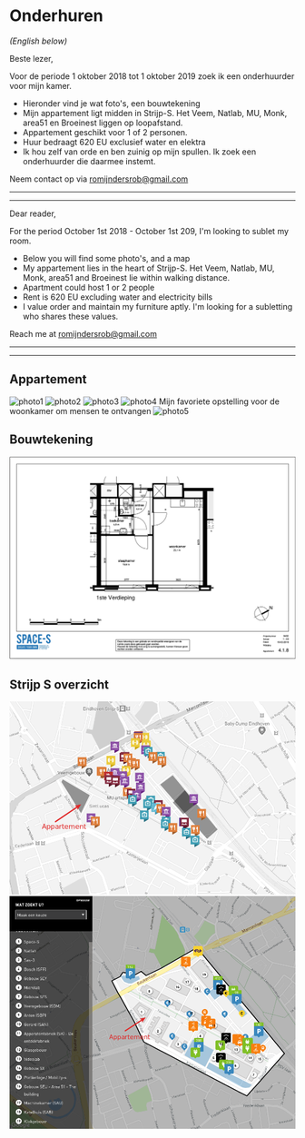 # Onderhuren

_(English below)_

Beste lezer,

Voor de periode 1 oktober 2018 tot 1 oktober 2019 zoek ik een onderhuurder voor mijn kamer.

  * Hieronder vind je wat foto's, een bouwtekening
  * Mijn appartement ligt midden in Strijp-S. Het Veem, Natlab, MU, Monk, area51 en Broeinest liggen op loopafstand.
  * Appartement geschikt voor 1 of 2 personen.
  * Huur bedraagt 620 EU exclusief water en elektra
  * Ik hou zelf van orde en ben zuinig op mijn spullen. Ik zoek een onderhuurder die daarmee instemt.

Neem contact op via romijndersrob@gmail.com


---------------------------------
--------------------------------


Dear reader,

For the period October 1st 2018 - October 1st 209, I'm looking to sublet my room. 

  * Below you will find some photo's, and a map
  * My appartement lies in the heart of Strijp-S. Het Veem, Natlab, MU, Monk, area51 and Broeinest lie within walking distance.
  * Apartment could host 1 or 2 people
  * Rent is 620 EU excluding water and electricity bills
  * I value order and maintain my furniture aptly. I'm looking for a subletting who shares these values.

Reach me at romijndersrob@gmail.com


---------------------------------
--------------------------------

## Appartement
![photo1](https://github.com/RobRomijnders/sublet/blob/master/onderhuur_fotos/SAM_0378.JPG?raw=true)
![photo2](https://github.com/RobRomijnders/sublet/blob/master/onderhuur_fotos/SAM_0379.JPG?raw=true)
![photo3](https://github.com/RobRomijnders/sublet/blob/master/onderhuur_fotos/SAM_0381.JPG?raw=true)
![photo4](https://github.com/RobRomijnders/sublet/blob/master/onderhuur_fotos/SAM_0382.JPG?raw=true)
Mijn favoriete opstelling voor de woonkamer om mensen te ontvangen
![photo5](https://github.com/RobRomijnders/sublet/blob/master/onderhuur_fotos/DSC00376.JPG?raw=true)

## Bouwtekening
![tekening](https://github.com/RobRomijnders/sublet/blob/master/onderhuur_fotos/building_plan.png?raw=true)

## Strijp S overzicht
![wijk1](https://github.com/RobRomijnders/sublet/blob/master/onderhuur_fotos/block_map.png?raw=true)
![wijk2](https://github.com/RobRomijnders/sublet/blob/master/onderhuur_fotos/block_map_2.png?raw=true)